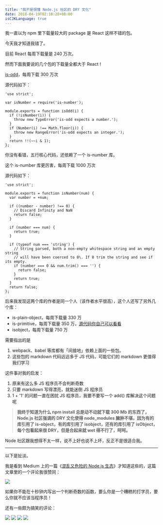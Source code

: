 ```yaml
---
title: "我不是很懂 Node.js 社区的 DRY 文化"
date: 2018-04-19T02:18:28+08:00
isCJKLanguage: true
---
```


我一直以为 npm 里下载量较大的 package 是 React 这样不错的包。

今天我才知道我错了。

目前 React 每周下载量是 240 万次。

然而下面我要说的几个包的下载量全都大于 React！

[is-odd](https://www.npmjs.com/package/is-odd)，每周下载 300 万次

源代码如下：

    'use strict';

    var isNumber = require('is-number');

    module.exports = function isOdd(i) {
      if (!isNumber(i)) {
        throw new TypeError('is-odd expects a number.');
      }
      if (Number(i) !== Math.floor(i)) {
        throw new RangeError('is-odd expects an integer.');
      }
      return !!(~~i & 1);
    };

你没有看错，五行核心代码，还依赖了一个 is-number 库。

这个 is-number 库更厉害，每周下载 1000 万次

源代码如下：

    'use strict';

    module.exports = function isNumber(num) {
      var number = +num;

      if ((number - number) !== 0) {
        // Discard Infinity and NaN
        return false;
      }

      if (number === num) {
        return true;
      }

      if (typeof num === 'string') {
        // String parsed, both a non-empty whitespace string and an empty string
        // will have been coerced to 0\. If 0 trim the string and see if its empty.
        if (number === 0 && num.trim() === '') {
          return false;
        }
        return true;
      }
      return false;
    };


后来我发现这两个库的作者是同一个人（该作者水平很高），这个人还写了另外几个库：

*   is-plain-object，每周下载量 330 万
*   is-primitive，每周下载量 350 万，[源代码你自己可以看看](https://github.com/jonschlinkert/is-primitive/blob/master/index.js)
*   isobject，每周下载量 750 万

需要指出的是

1.  webpack、babel 等库都有「间接地」依赖上面的一些包。
2.  这些包的 markdown 代码远远多于 JS 代码，可能它们的 markdown 更值得我们学习

这件事对我的启发：

1.  原来有这么多 JS 程序员不会判断奇数
2.  只要 markdown 写得漂亮，就能迷倒 JS 程序员
3.  1 + '1' 的问题一直在困扰 JS 程序员，我要不要写一个 add() 库解决这个问题呢

> **我终于知道为什么 npm install 总是动不动就下载 300 Mb 的东西了，Node.js 社区强调的 DRY 文化使得 node_modules 臃肿不堪，因为有的库引用了 is-object，有的库引用了 isobject，还有的库引用了 isObject，每个包看起来很 DRY，但是合起来就 wet 得不行了，呵呵。**

Node 社区跟我想得不太一样，说不上好也说不上坏，反正不是很适合我。

* * *

以下是扯淡。

我是看到 Medium 上的一篇《[混乱又危险的 Node.js 生态](https://medium.com/commitlog/the-internet-is-at-the-mercy-of-a-handful-of-people-73fac4bc5068)》才知道这些的，这篇文章里的一个评论我很赞同：

![](/images/i-dont-get-node/1.jpg)

如果你不能在十秒钟内写出一个判断奇数的函数，要么你是一个糟糕的打字员，要么你就不应该当程序员！

还有一些颇为搞笑的评论：

![](/images/i-dont-get-node/2.jpg)
![](/images/i-dont-get-node/3.jpg)
![](/images/i-dont-get-node/4.jpg)
![](/images/i-dont-get-node/5.jpg)
